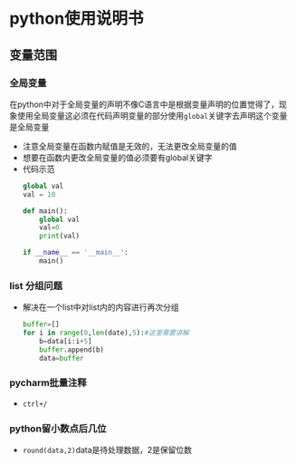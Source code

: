 # python使用说明书

## 变量范围
### 全局变量
在python中对于全局变量的声明不像C语言中是根据变量声明的位置觉得了，现象使用全局变量这必须在代码声明变量的部分使用```global```关键字去声明这个变量是全局变量
- 注意全局变量在函数内赋值是无效的，无法更改全局变量的值
- 想要在函数内更改全局变量的值必须要有global关键字
- 代码示范  
    ```python
    global val
    val = 10

    def main():
        global val
        val=0
        print(val)

    if __name__ == '__main__':
        main()
    
    ```

### list 分组问题
- 解决在一个list中对list内的内容进行再次分组
    ```python
    buffer=[]
    for i in range(0,len(date),5):#这里需要讲解
        b=data[i:i+5]
        buffer.append(b)
        data=buffer
    ```

### pycharm批量注释
- ```ctrl+/```

### python留小数点后几位
- ```round(data,2)```data是待处理数据，2是保留位数